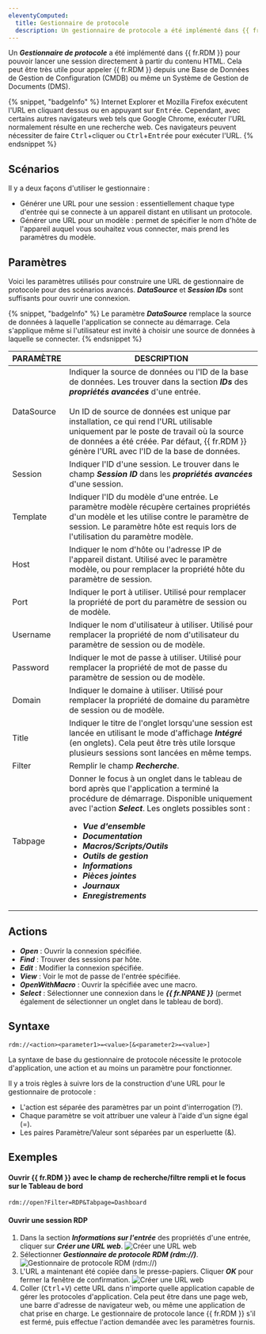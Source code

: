 ```yaml
---
eleventyComputed:
  title: Gestionnaire de protocole
  description: Un gestionnaire de protocole a été implémenté dans {{ fr.RDM }} pour pouvoir lancer une session directement à partir du contenu HTML.
---
```

Un ***Gestionnaire de protocole*** a été implémenté dans {{ fr.RDM }} pour pouvoir lancer une session directement à partir du contenu HTML. Cela peut être très utile pour appeler {{ fr.RDM }} depuis une Base de Données de Gestion de Configuration (CMDB) ou même un Système de Gestion de Documents (DMS).

{% snippet, "badgeInfo" %}
Internet Explorer et Mozilla Firefox exécutent l'URL en cliquant dessus ou en appuyant sur <kbd>Entrée</kbd>. Cependant, avec certains autres navigateurs web tels que Google Chrome, exécuter l'URL normalement résulte en une recherche web. Ces navigateurs peuvent nécessiter de faire <kbd>Ctrl</kbd>+cliquer ou <kbd>Ctrl</kbd>+<kbd>Entrée</kbd> pour exécuter l'URL.
{% endsnippet %}

## Scénarios
Il y a deux façons d'utiliser le gestionnaire :
* Générer une URL pour une session : essentiellement chaque type d'entrée qui se connecte à un appareil distant en utilisant un protocole.
* Générer une URL pour un modèle : permet de spécifier le nom d'hôte de l'appareil auquel vous souhaitez vous connecter, mais prend les paramètres du modèle.

## Paramètres
Voici les paramètres utilisés pour construire une URL de gestionnaire de protocole pour des scénarios avancés. ***DataSource*** et ***Session IDs*** sont suffisants pour ouvrir une connexion.

{% snippet, "badgeInfo" %}
Le paramètre ***DataSource*** remplace la source de données à laquelle l'application se connecte au démarrage. Cela s'applique même si l'utilisateur est invité à choisir une source de données à laquelle se connecter.
{% endsnippet %}

| PARAMÈTRE  | DESCRIPTION |
|------------|-------------|
| DataSource | Indiquer la source de données ou l'ID de la base de données. Les trouver dans la section ***IDs*** des ***propriétés avancées*** d'une entrée.<br><br>Un ID de source de données est unique par installation, ce qui rend l'URL utilisable uniquement par le poste de travail où la source de données a été créée. Par défaut, {{ fr.RDM }} génère l'URL avec l'ID de la base de données. |
| Session    | Indiquer l'ID d'une session. Le trouver dans le champ ***Session ID*** dans les ***propriétés avancées*** d'une session. |
| Template   | Indiquer l'ID du modèle d'une entrée. Le paramètre modèle récupère certaines propriétés d'un modèle et les utilise contre le paramètre de session. Le paramètre hôte est requis lors de l'utilisation du paramètre modèle. |
| Host       | Indiquer le nom d'hôte ou l'adresse IP de l'appareil distant. Utilisé avec le paramètre modèle, ou pour remplacer la propriété hôte du paramètre de session. |
| Port       | Indiquer le port à utiliser. Utilisé pour remplacer la propriété de port du paramètre de session ou de modèle. |
| Username   | Indiquer le nom d'utilisateur à utiliser. Utilisé pour remplacer la propriété de nom d'utilisateur du paramètre de session ou de modèle. |
| Password   | Indiquer le mot de passe à utiliser. Utilisé pour remplacer la propriété de mot de passe du paramètre de session ou de modèle. |
| Domain     | Indiquer le domaine à utiliser. Utilisé pour remplacer la propriété de domaine du paramètre de session ou de modèle. |
| Title      | Indiquer le titre de l'onglet lorsqu'une session est lancée en utilisant le mode d'affichage ***Intégré*** (en onglets). Cela peut être très utile lorsque plusieurs sessions sont lancées en même temps. |
| Filter     | Remplir le champ ***Recherche***. |
| Tabpage    | Donner le focus à un onglet dans le tableau de bord après que l'application a terminé la procédure de démarrage. Disponible uniquement avec l'action ***Select***. Les onglets possibles sont :<ul><li>***Vue d'ensemble***</li><li>***Documentation***</li><li>***Macros/Scripts/Outils***</li><li>***Outils de gestion***</li><li>***Informations***</li><li>***Pièces jointes***</li><li>***Journaux***</li><li>***Enregistrements***</li></ul> |

## Actions
* ***Open*** : Ouvrir la connexion spécifiée.
* ***Find*** : Trouver des sessions par hôte.
* ***Edit*** : Modifier la connexion spécifiée.
* ***View*** : Voir le mot de passe de l'entrée spécifiée.
* ***OpenWithMacro*** : Ouvrir la spécifiée avec une macro.
* ***Select*** : Sélectionner une connexion dans le ***{{ fr.NPANE }}*** (permet également de sélectionner un onglet dans le tableau de bord).

## Syntaxe
`rdm://<action><parameter1>=<value>[&<parameter2>=<value>]`

La syntaxe de base du gestionnaire de protocole nécessite le protocole d'application, une action et au moins un paramètre pour fonctionner.

Il y a trois règles à suivre lors de la construction d'une URL pour le gestionnaire de protocole :
* L'action est séparée des paramètres par un point d'interrogation (?).
* Chaque paramètre se voit attribuer une valeur à l'aide d'un signe égal (=).
* Les paires Paramètre/Valeur sont séparées par un esperluette (&).

## Exemples

#### Ouvrir {{ fr.RDM }} avec le champ de recherche/filtre rempli et le focus sur le Tableau de bord
`rdm://open?Filter=RDP&Tabpage=Dashboard`

#### Ouvrir une session RDP

1. Dans la section ***Informations sur l'entrée*** des propriétés d'une entrée, cliquer sur ***Créer une URL web***.
![Créer une URL web](https://cdnweb.devolutions.net/docs/RDMW2029_2024_1.png)
1. Sélectionner ***Gestionnaire de protocole RDM (rdm://)***.
![Gestionnaire de protocole RDM (rdm://)](https://cdnweb.devolutions.net/docs/RDMW2030_2024_1.png)
1. L'URL a maintenant été copiée dans le presse-papiers. Cliquer ***OK*** pour fermer la fenêtre de confirmation.
![Créer une URL web](https://cdnweb.devolutions.net/docs/RDMW2031_2024_1.png)
1. Coller (<kbd>Ctrl</kbd>+<kbd>V</kbd>) cette URL dans n'importe quelle application capable de gérer les protocoles d'application. Cela peut être dans une page web, une barre d'adresse de navigateur web, ou même une application de chat prise en charge. Le gestionnaire de protocole lance {{ fr.RDM }} s'il est fermé, puis effectue l'action demandée avec les paramètres fournis.
